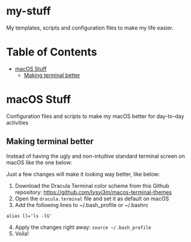 # my-stuff

My templates, scripts and configuration files to make my life easier.

Table of Contents
=================

<!--ts-->
* [macOS Stuff](#macOS-Stuff)
  * [Making terminal better](#making-terminal-better)
<!--te-->

# macOS Stuff
Configuration files and scripts to make my macOS better for day-to-day activities

## Making terminal better
Instead of having the ugly and non-intuitive standard terminal screen on macOS like the one below:

Just a few changes will make it looking way better, like below:


1. Download the Dracula Terminal color scheme from this Github repository: https://github.com/lysyi3m/macos-terminal-themes
2. Open the `dracula.terminal` file and set it as default on macOS
3. Add the following lines to ~/.bash_profile or ~/.bashrc
```alias ls='ls -G'
alias ll='ls -lG'
```
4. Apply the changes right away: `source ~/.bash_profile`
5. Voila!
